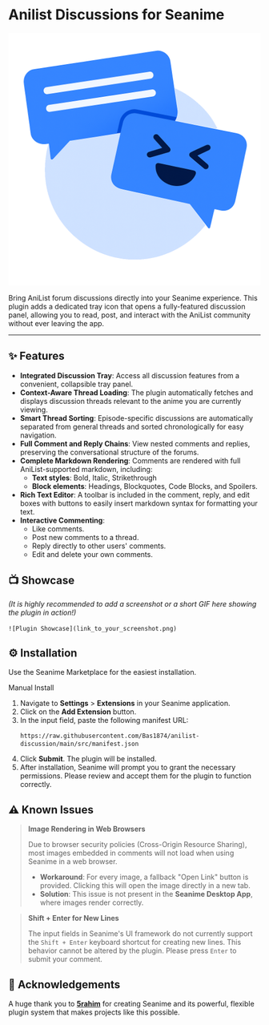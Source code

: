 # Anilist Discussions for Seanime

![Anilist Discussions Icon](https://raw.githubusercontent.com/Bas1874/anilist-discussion/main/src/Icons/ad-Icon.png)

Bring AniList forum discussions directly into your Seanime experience. 
This plugin adds a dedicated tray icon that opens a fully-featured discussion panel, allowing you to read, post, and interact with the AniList community without ever leaving the app.

---

## ✨ Features

*   **Integrated Discussion Tray**: Access all discussion features from a convenient, collapsible tray panel.
*   **Context-Aware Thread Loading**: The plugin automatically fetches and displays discussion threads relevant to the anime you are currently viewing.
*   **Smart Thread Sorting**: Episode-specific discussions are automatically separated from general threads and sorted chronologically for easy navigation.
*   **Full Comment and Reply Chains**: View nested comments and replies, preserving the conversational structure of the forums.
*   **Complete Markdown Rendering**: Comments are rendered with full AniList-supported markdown, including:
    *   **Text styles**: Bold, Italic, Strikethrough
    *   **Block elements**: Headings, Blockquotes, Code Blocks, and Spoilers.
*   **Rich Text Editor**: A toolbar is included in the comment, reply, and edit boxes with buttons to easily insert markdown syntax for formatting your text.
*   **Interactive Commenting**:
    *   Like comments.
    *   Post new comments to a thread.
    *   Reply directly to other users' comments.
    *   Edit and delete your own comments.

## 📺 Showcase

*(It is highly recommended to add a screenshot or a short GIF here showing the plugin in action!)*

`![Plugin Showcase](link_to_your_screenshot.png)`

## ⚙️ Installation

Use the Seanime Marketplace for the easiest installation.

Manual Install
1.  Navigate to **Settings** > **Extensions** in your Seanime application.
2.  Click on the **Add Extension** button.
3.  In the input field, paste the following manifest URL:
    ```
    https://raw.githubusercontent.com/Bas1874/anilist-discussion/main/src/manifest.json
    ```
4.  Click **Submit**. The plugin will be installed.
5.  After installation, Seanime will prompt you to grant the necessary permissions. Please review and accept them for the plugin to function correctly.

## ⚠️ Known Issues

> **Image Rendering in Web Browsers**
>
> Due to browser security policies (Cross-Origin Resource Sharing), most images embedded in comments will not load when using Seanime in a web browser.
>
> *   **Workaround**: For every image, a fallback "Open Link" button is provided. Clicking this will open the image directly in a new tab.
> *   **Solution**: This issue is not present in the **Seanime Desktop App**, where images render correctly.

> **Shift + Enter for New Lines**
>
> The input fields in Seanime's UI framework do not currently support the `Shift + Enter` keyboard shortcut for creating new lines. This behavior cannot be altered by the plugin. Please press `Enter` to submit your comment.

## 🙏 Acknowledgements

A huge thank you to [**5rahim**](https://github.com/5rahim) for creating Seanime and its powerful, flexible plugin system that makes projects like this possible.
